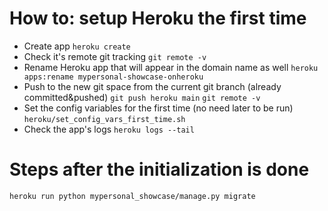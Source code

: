 # How to: setup Heroku the first time

* Create app
`heroku create`
* Check it's remote git tracking
`git remote -v`
* Rename Heroku app that will appear in the domain name as well
`heroku apps:rename mypersonal-showcase-onheroku`
* Push to the new git space from the current git branch (already committed&pushed)
`git push heroku main`
`git remote -v`
* Set the config variables for the first time (no need later to be run)
`heroku/set_config_vars_first_time.sh`
* Check the app's logs
`heroku logs --tail`

# Steps after the initialization is done

`heroku run python mypersonal_showcase/manage.py migrate`